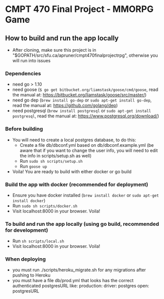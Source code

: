 # CMPT 470 Final Project - MMORPG Game

## How to build and run the app locally

- After cloning, make sure this project is in "$GOPATH/src/sfu.ca/apruner/cmpt470finalprojectrpg", otherwise you will run into issues

### Dependencies
- need go > 1.10
- need goose (`$ go get bitbucket.org/liamstask/goose/cmd/goose`, read the manual at: <https://bitbucket.org/liamstask/goose/src/master/>)
- need go dep (`brew install go-dep` or `sudo apt-get install go-dep`, read the manual at: <https://github.com/golang/dep>)
- need postgresql (`brew install postgresql` or `sudo apt-get install postgresql`, read the manual at: <https://www.postgresql.org/download/>)

### Before building
- You will need to create a local postgres database, to do this:
  - Create a file db/dbconf.yml based on db/dbconf.example.yml (be aware that if you want to change the user info, you will need to edit the info in scripts/setup.sh as well)
  - Run `sudo sh scripts/setup.sh`
  - Run `goose up`
- Voila! You are ready to build with either docker or go build

### Build the app with docker (recommended for deployment)
- Ensure you have docker installed (`brew install docker` or `sudo apt-get install docker`)
- Run `sudo sh scripts/docker.sh`
- Visit localhost:8000 in your browser. Voila!

### To build and run the app locally (using go build, recommended for development)
- Run `sh scripts/local.sh`
- Visit localhost:8000 in your browser. Voila!

### When deploying
- you must run ./scripts/heroku_migrate.sh for any migrations after pushing to Heroku
- you must have a file db/prod.yml that looks has the correct authenticated postgresURL like:
    production:
        driver: postgres
        open: postgresURL
